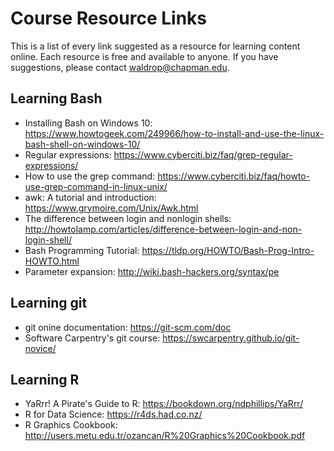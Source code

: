 # Course Resource Links

This is a list of every link suggested as a resource for learning content online. Each resource is free and available to anyone. If you have suggestions, please contact waldrop@chapman.edu.

## Learning Bash

* Installing Bash on Windows 10: https://www.howtogeek.com/249966/how-to-install-and-use-the-linux-bash-shell-on-windows-10/ 
* Regular expressions: https://www.cyberciti.biz/faq/grep-regular-expressions/ 
* How to use the grep command: https://www.cyberciti.biz/faq/howto-use-grep-command-in-linux-unix/ 
* awk: A tutorial and introduction: https://www.grymoire.com/Unix/Awk.html 
* The difference between login and nonlogin shells: http://howtolamp.com/articles/difference-between-login-and-non-login-shell/
* Bash Programming Tutorial: https://tldp.org/HOWTO/Bash-Prog-Intro-HOWTO.html
* Parameter expansion: http://wiki.bash-hackers.org/syntax/pe

## Learning git

* git onine documentation: https://git-scm.com/doc
* Software Carpentry's git course: https://swcarpentry.github.io/git-novice/

## Learning R

* YaRrr! A Pirate's Guide to R: https://bookdown.org/ndphillips/YaRrr/
* R for Data Science: https://r4ds.had.co.nz/
* R Graphics Cookbook: http://users.metu.edu.tr/ozancan/R%20Graphics%20Cookbook.pdf
